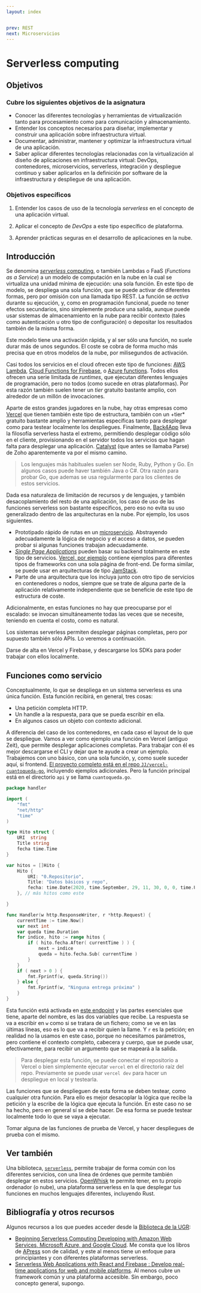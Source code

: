 ```yaml
---
layout: index


prev: REST
next: Microservicios
---
```


# Serverless computing

<!--@
prev: REST
next: Microservicios
-->

<div class="objetivos" markdown="1">

## Objetivos

### Cubre los siguientes objetivos de la asignatura

- Conocer las diferentes tecnologías y herramientas de virtualización
  tanto para procesamiento como para comunicación y almacenamiento.
- Entender los conceptos necesarios para diseñar, implementar y
  construir una aplicación sobre infraestructura virtual.
- Documentar, administrar, mantener y optimizar la infraestructura
  virtual de una aplicación.
- Saber aplicar diferentes tecnologías relacionadas con la
  virtualización al diseño de aplicaciones en infraestructura virtual:
  DevOps, contenedores, microservicios, serverless, integración y
  despliegue continuo y saber aplicarlos en la definición por software
  de la infraestructura y despliegue de una aplicación.

### Objetivos específicos

1. Entender los casos de uso de la tecnología *serverless* en el
   concepto de una aplicación virtual.

2. Aplicar el concepto de *DevOps* a este tipo específico de plataforma.

3. Aprender prácticas seguras en el desarrollo de aplicaciones en la nube.

</div>

## Introducción

Se denomina
[*serverless* computing](https://en.wikipedia.org/wiki/Serverless_computing),
o también Lambdas o FaaS (*Functions as a Service*) a un modelo de
computación en la nube en la cual se virtualiza una unidad mínima de
ejecución: una sola función. En este tipo de modelo, se despliega una
sola función, que se puede activar de diferentes formas, pero por
omisión con una llamada tipo REST. La función se *activa* durante su
ejecución, y, como en programación funcional, puede no tener efectos
secundarios, sino simplemente produce una salida, aunque puede usar
sistemas de almacenamiento en la nube para recibir contexto (tales
como autenticación u otro tipo de configuración) o depositar los
resultados también de la misma forma.

Este modelo tiene una activación rápida, y al ser sólo una función, no
suele durar más de unos segundos. El coste se cobra de forma mucho más
precisa que en otros modelos de la nube, por milisegundos de
activación.

Casi todos los servicios en el cloud ofrecen este tipo de funciones:
[AWS Lambda](https://aws.amazon.com/es/lambda/),
[Cloud Functions for Firebase](https://firebase.google.com/docs/functions),
o
[Azure functions](https://azure.microsoft.com/es-es/services/functions). Todos
ellos ofrecen una serie limitada de *runtimes*, que ejecutan
diferentes lenguajes de programación, pero no todos (como sucede en
otras plataformas). Por esta razón también suelen tener un *tier*
gratuito bastante amplio, con alrededor de un millón de invocaciones.

Aparte de estos grandes jugadores en la nube, hay otras empresas
como [Vercel](https://vercel.com) que tienen también este tipo de
estructura, también con un +tier* gratuito bastante amplio y
herramientas específicas tanto para desplegar como para testear
localmente los
despliegues. Finalmente, [Back4App](https://back4app.com) lleva la
filosofía serverless hasta el extremo, permitiendo desplegar código
sólo en el cliente, provisionando en el servidor todos los servicios
que hagan falta para desplegar una
aplicación. [Catalyst](https://www.zoho.com/catalyst/use-cases.html)
(que antes se llamaba Parse) de Zoho aparentemente va por el mismo
camino.

> Los lenguajes más habituales suelen ser Node, Ruby, Python y Go. En
> algunos casos puede haver también Java o C#. Otra razón para probar
> Go, que ademas se usa regularmente para los clientes de estos
> servicios.

Dada esa naturaleza de limitación de recursos y de lenguajes, y
también desacoplamiento del resto de una aplicación, los caso de uso
de las funciones serverless son bastante específicos, pero eso no
evita su uso generalizado dentro de las arquitecturas en la nube. Por
ejemplo, los usos siguientes.
- Prototipado rápido de rutas en
  un [microservicio](Microservicios). Abstrayendo adecuadamente la
  lógica de negocio y el acceso a datos, se pueden probar si algunas
  funciones trabajan adecuadamente.
- [*Single Page Applications*](https://es.wikipedia.org/wiki/Single-page_application)
  pueden basar su backend totalmente en este tipo de
  servicios.
  [Vercel, por ejemplo](https://vercel.com/guides/deploying-react-with-vercel-cra)
  contiene ejemplos para diferentes tipos de frameworks con una sola
  página de front-end. De forma similar, se puede usar en
  arquitecturas de tipo [JamStack](https://jamstack.org/).
- Parte de una arquitectura que los incluya junto con otro tipo de
  servicios en contenedores o nodos, siempre que se trate de alguna
  parte de la aplicación relativamente independiente que se beneficie
  de este tipo de estructura de coste.

Adicionalmente, en estas funciones no hay que preocuparse por el
escalado: se invocan simultáneamente todas las veces que se necesite,
teniendo en cuenta el costo, como es natural.

Los sistemas serverless permiten desplegar páginas completas, pero por
supuesto también sólo APIs. Lo veremos a continuación.

<div class='ejercicios' markdown="1">

Darse de alta en Vercel y Firebase, y descargarse los SDKs para poder
trabajar con ellos localmente.

</div>

## Funciones como servicio

Conceptualmente, lo que se despliega en un sistema serverless es una
única función. Esta función recibirá, en general, tres cosas:

- Una petición completa HTTP.
- Un handle a la respuesta, para que se pueda escribir en ella.
- En algunos casos un objeto con contexto adicional.

A diferencia del caso de los contenedores, en cada caso el layout de
lo que se despliegue. Vamos a ver como ejemplo una función en Vercel
(antiguo Zeit), que permite desplegar aplicaciones completas. Para
trabajar con él es mejor descargarse el CLI y dejar que te ayude a
crear un ejemplo. Trabajemos con uno básico, con una sola función, y,
como suele suceder aquí, si frontend. [El proyecto completo está en el
repo `JJ/vercel-cuantoqueda-go`](https://github.com/JJ/vercel-cuantoqueda-go/),
incluyendo ejemplos adicionales. Pero la función principal está en el
directorio `api` y se llama `cuantoqueda.go`.

```go
package handler

import (
    "fmt"
    "net/http"
    "time"
)

type Hito struct {
	URI  string
	Title string
	fecha time.Time
}

var hitos = []Hito {
	Hito {
		URI: "0.Repositorio",
		Title: "Datos básicos y repo",
		fecha: time.Date(2020, time.September, 29, 11, 30, 0, 0, time.UTC),
	}, // más hitos como este

}

func Handler(w http.ResponseWriter, r *http.Request) {
	currentTime := time.Now()
	var next int
	var queda time.Duration
	for indice, hito := range hitos {
		if ( hito.fecha.After( currentTime ) ) {
			next = indice
			queda = hito.fecha.Sub( currentTime )
		}
	}
	if ( next > 0 ) {
		fmt.Fprintf(w, queda.String())
	} else {
		fmt.Fprintf(w, "Ninguna entrega próxima" )
	}
}
```

Esta función está activada
en
[este endpoint](https://vercel-cuantoqueda-go.jjmerelo.vercel.app/api/cuantoqueda)
y las partes esenciales que tiene, aparte del nombre, es las dos
variables que recibe. La respuesta se va a escribir en `w` como si se
tratara de un fichero; como se ve en las últimas líneas, eso es lo que
va a recibir quien la llame. Y `r` es la petición; en realidad no la
usamos en este caso, porque no necesitamos parámetros, pero contiene
el contexto completo, cabecera y cuerpo, que se puede usar,
efectivamente, para recibir un argumento que se mapeará a la salida.

> Para desplegar esta función, se puede conectar el repositorio a
> Vercel o bien simplemente ejecutar `vercel` en el directorio raíz
> del repo. Previamente se puede usar `vercel dev` para hacer un
> despliegue en local y testearla.

Las funciones que se desplieguen de esta forma se deben testear, como
cualquier otra función. Para ello es mejor desacoplar la lógica que
recibe la petición y la escribe de la lógica que ejecuta la
función. En este caso no se ha hecho, pero en general sí se debe
hacer. De esa forma se puede testear localmente todo lo que se vaya a
ejecutar.

<div class='ejercicios' markdown="1">

Tomar alguna de las funciones de prueba de Vercel, y hacer despliegues
de prueba con el mismo.

</div>

## Ver también

Una
biblioteca, [`serverless`](https://github.com/serverless/serverless),
permite trabajar de forma común con los diferentes servicios, con una
línea de órdenes que permite también desplegar en estos
servicios. [OpenWhisk](https://openwhisk.apache.org/) te permite
tener, en tu propio ordenador (o nube), una plataforma serverless en
la que desplegar tus funciones en muchos lenguajes diferentes,
incluyendo Rust.

## Bibliografía y otros recursos

Algunos recursos a los que puedes acceder desde la
[Biblioteca de la UGR](https://biblioteca.ugr.es):

- [Beginning Serverless Computing Developing with Amazon Web Services, Microsoft Azure, and Google Cloud](https://granatensis.ugr.es/permalink/34CBUA_UGR/1p2iirq/alma991013959706004990).
  Me consta que los libros de [APress](https://apress.com) son de
  calidad, y este al menos tiene un enfoque para principiantes y con
  diferentes plataformas serverless.
- [Serverless Web Applications with React and Firebase : Develop real-time applications for web and mobile platforms](https://granatensis.ugr.es/permalink/34CBUA_UGR/1p2iirq/alma991014333329504990).
  Al menos cubre un framework común y una plataforma accesible. Sin
  embargo, poco concepto general, supongo.


